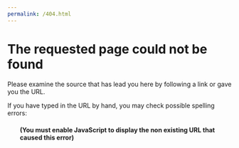 ```yaml
---
permalink: /404.html
---
```


<!DOCTYPE html>
<html lang="en">
  <head>
    <title>
      Page not found
    </title>
    <meta charset="utf-8"/>
    <style>
      body{
        {% include 21/nov/11/1025/(include).css %}
        {% include msg.css %}
      }
    </style>
  </head>
  <body>
    <h1>
      The requested page could not be found
    </h1>
    <p>
      Please examine the source that has lead you here by following a link or gave you the URL.
    </p>
    <p>
      If you have typed in the URL by hand, you may check possible spelling errors:
    </p>
    <p
     id="showProblemURL"
     style="
      font-weight: bold ;
      margin: 1.5em 2em ;
      overflow: auto ;
     "
    >
      (You must enable JavaScript to display the non existing URL that caused this error)
    </p>
    <script>
      (
        function _showProblemURL() {
          elemA = document.getElementById( 'showProblemURL' ) ;
          elemA.innerHTML = window.location.href ;
        }
      )() ;
    </script>
  </body>
</html>
